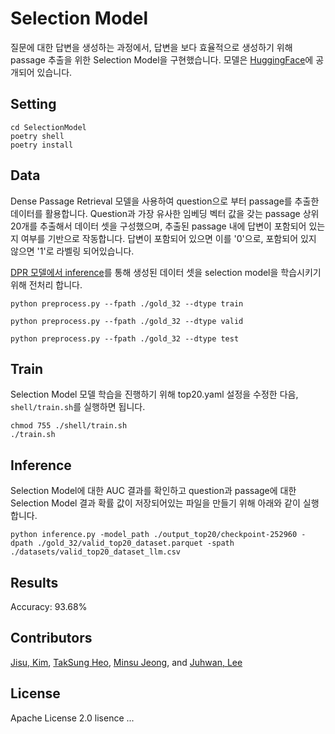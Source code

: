 # Selection Model
질문에 대한 답변을 생성하는 과정에서, 답변을 보다 효율적으로 생성하기 위해 passage 추출을 위한 Selection Model을 구현했습니다.
모델은 [HuggingFace](https://huggingface.co/NHNDQ/SelectionModel)에 공개되어 있습니다.

## Setting
```
cd SelectionModel
poetry shell
poetry install
```

## Data
Dense Passage Retrieval 모델을 사용하여 question으로 부터 passage를 추출한 데이터를 활용합니다. Question과 가장 유사한 임베딩 벡터 값을 갖는 passage 상위 20개를 추출해서 데이터 셋을 구성했으며, 추출된 passage 내에 답변이 포함되어 있는지 여부를 기반으로 작동합니다. 답변이 포함되어 있으면 이를 '0'으로, 포함되어 있지 않으면 '1'로 라벨링 되어있습니다.

[DPR 모델에서 inference](https://github.com/trailerAI/KoDPR)를 통해 생성된 데이터 셋을 selection model을 학습시키기 위해 전처리 합니다.

```
python preprocess.py --fpath ./gold_32 --dtype train
```

```
python preprocess.py --fpath ./gold_32 --dtype valid
```

```
python preprocess.py --fpath ./gold_32 --dtype test
```

## Train
Selection Model 모델 학습을 진행하기 위해 top20.yaml 설정을 수정한 다음, `shell/train.sh`를 실행하면 됩니다.
```
chmod 755 ./shell/train.sh
./train.sh
```

## Inference
Selection Model에 대한 AUC 결과를 확인하고 question과 passage에 대한 Selection Model 결과 확률 값이 저장되어있는 파일을 만들기 위해 아래와 같이 실행합니다.
```
python inference.py -model_path ./output_top20/checkpoint-252960 -dpath ./gold_32/valid_top20_dataset.parquet -spath ./datasets/valid_top20_dataset_llm.csv
```

## Results
Accuracy: 93.68%

## Contributors
[Jisu, Kim](https://github.com/merry555), [TakSung Heo](https://github.com/HeoTaksung), [Minsu Jeong](https://github.com/skaeads12), and [Juhwan, Lee](https://github.com/juhwanlee-diquest)


## License
Apache License 2.0 lisence
...
